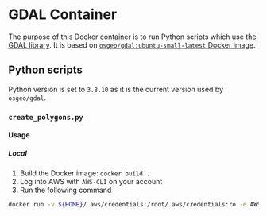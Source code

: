 # GDAL Container

The purpose of this Docker container is to run Python scripts which use the [GDAL library](https://gdal.org/). It is based on [`osgeo/gdal:ubuntu-small-latest` Docker image](https://hub.docker.com/r/osgeo/gdal/).

## Python scripts

Python version is set to `3.8.10` as it is the current version used by `osgeo/gdal`.

### `create_polygons.py`

#### Usage

##### Local

1. Build the Docker image:
   `docker build .`
2. Log into AWS with `AWS-CLI` on your account
3. Run the following command

```bash
docker run -v ${HOME}/.aws/credentials:/root/.aws/credentials:ro -e AWS_PROFILE='your-aws-profile' 'image-id'  python create_polygons.py --uri 's3://path-to-the-tiff/image.tif' --destination 'destination-bucket'
```
